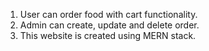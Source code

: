 1. User can order food with cart functionality.
2. Admin can create, update and delete order.
3. This website is created using MERN stack.